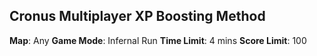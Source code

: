## Cronus Multiplayer XP Boosting Method
**Map**: Any
**Game Mode**: Infernal Run
**Time Limit**: 4 mins
**Score Limit**: 100

